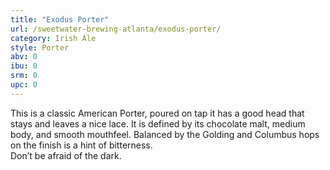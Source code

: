 ```yaml
---
title: "Exodus Porter"
url: /sweetwater-brewing-atlanta/exodus-porter/
category: Irish Ale
style: Porter
abv: 0
ibu: 0
srm: 0
upc: 0
---
```

This is a classic American Porter, poured on tap it has a good head that stays and leaves a nice lace.  It is defined by its chocolate malt, medium body, and smooth mouthfeel.  Balanced by the Golding and Columbus hops on the finish is a hint of bitterness.  
Don’t be afraid of the dark.
